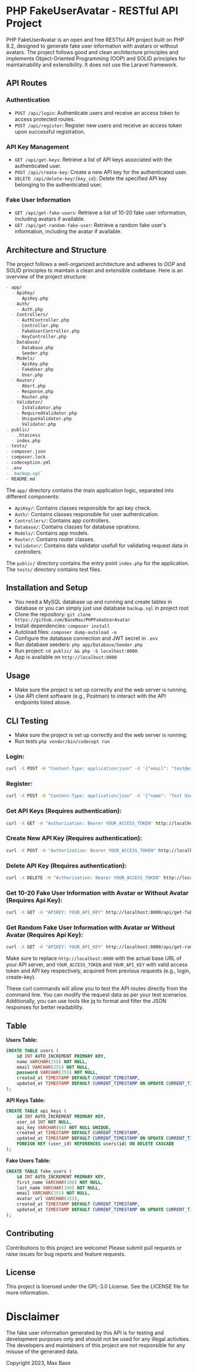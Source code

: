 # PHP FakeUserAvatar - RESTful API Project

PHP FakeUserAvatar is an open and free RESTful API project built on PHP 8.2, designed to generate fake user information with avatars or without avatars. The project follows good and clean architecture principles and implements Object-Oriented Programming (OOP) and SOLID principles for maintainability and extensibility. It does not use the Laravel framework.

## API Routes

### Authentication

- `POST /api/login`: Authenticate users and receive an access token to access protected routes.
- `POST /api/register`: Register new users and receive an access token upon successful registration.

### API Key Management

- `GET /api/get-keys`: Retrieve a list of API keys associated with the authenticated user.
- `POST /api/create-key`: Create a new API key for the authenticated user.
- `DELETE /api/delete-key/{key_id}`: Delete the specified API key belonging to the authenticated user.

### Fake User Information

- `GET /api/get-fake-users`: Retrieve a list of 10-20 fake user information, including avatars if available.
- `GET /api/get-random-fake-user`: Retrieve a random fake user's information, including the avatar if available.

## Architecture and Structure

The project follows a well-organized architecture and adheres to OOP and SOLID principles to maintain a clean and extensible codebase. Here is an overview of the project structure:

```markdown
- app/
  - ApiKey/
    - ApiKey.php
  - Auth/
    - Auth.php
  - Controllers/
    - AuthController.php
    - Controller.php
    - FakeUserController.php
    - KeyController.php
  - Database/
    - Database.php
    - Seeder.php
  - Models/
    - ApiKey.php
    - FakeUser.php
    - User.php
  - Router/
    - Abort.php
    - Response.php
    - Router.php
  - Validator/
    - IsValidator.php
    - RequiredValidator.php
    - UniqueValidator.php
    - Validator.php
- public/
  - .htaccess
  - index.php
- tests/
- composer.json
- composer.lock
- codeception.yml
- .env
- `backup.sql`
- README.md
```

The `app/` directory contains the main application logic, separated into different components:

- `ApiKey/`: Contains classes responsible for api key check.
- `Auth/`: Contains classes responsible for user authentication.
- `Controllers/`: Contains app controllers.
- `Database/`: Contains classes for database oprations.
- `Models/`: Contains app models.
- `Router/`: Contains router classes.
- `Validator/`: Contains data validator usefull for validating request data in controllers.

The `public/` directory contains the entry point `index.php` for the application.
The `tests/` directory contains test files.

## Installation and Setup

- You need a MySQL database up and running and create tables in database or you can simply just use database `backup.sql` in project root
- Clone the repository: `git clone https://github.com/BaseMax/PHPFakeUserAvatar`
- Install dependencies: `composer install`
- Autoload files: `composer dump-autoload -o`
- Configure the database connection and JWT secret in `.env`
- Run database seeders: `php app/Database/Seeder.php`
- Run project: `cd public/ && php -S localhost:8000`.
- App is available on `http://localhost:8000`

## Usage

- Make sure the project is set up correctly and the web server is running.
- Use API client software (e.g., Postman) to interact with the API endpoints listed above.

## CLI Testing

- Make sure the project is set up correctly and the web server is running.
- Run tests `php vendor/bin/codecept run`

### Login:

```bash
curl -X POST -H "Content-Type: application/json" -d '{"email": "test@example.com", "password": "password"}' http://localhost:8000/api/login
```

### Register:

```bash
curl -X POST -H "Content-Type: application/json" -d '{"name": "Test User", "email": "test@example.com", "password": "password"}' http://localhost:8000/api/register
```

### Get API Keys (Requires authentication):

```bash
curl -X GET -H "Authorization: Bearer YOUR_ACCESS_TOKEN" http://localhost:8000/api/get-keys
```

### Create New API Key (Requires authentication):

```bash
curl -X POST -H "Authorization: Bearer YOUR_ACCESS_TOKEN" http://localhost:8000/api/create-key
```

### Delete API Key (Requires authentication):

```bash
curl -X DELETE -H "Authorization: Bearer YOUR_ACCESS_TOKEN" http://localhost:8000/api/delete-key/YOUR_API_KEY
```

### Get 10-20 Fake User Information with Avatar or Without Avatar (Requires Api Key):

```bash
curl -X GET -H "APIKEY: YOUR_API_KEY" http://localhost:8000/api/get-fake-users
```

### Get Random Fake User Information with Avatar or Without Avatar (Requires Api Key):

```bash
curl -X GET -H "APIKEY: YOUR_API_KEY" http://localhost:8000/api/get-random-fake-user
```

Make sure to replace `http://localhost:8000` with the actual base URL of your API server, and `YOUR_ACCESS_TOKEN` and `YOUR_API_KEY` with valid access token and API key respectively, acquired from previous requests (e.g., login, create-key).

These curl commands will allow you to test the API routes directly from the command line. You can modify the request data as per your test scenarios. Additionally, you can use tools like jq to format and filter the JSON responses for better readability.

## Table

**Users Table:**

```sql
CREATE TABLE users (
    id INT AUTO_INCREMENT PRIMARY KEY,
    name VARCHAR(255) NOT NULL,
    email VARCHAR(255) NOT NULL,
    password VARCHAR(255) NOT NULL,
    created_at TIMESTAMP DEFAULT CURRENT_TIMESTAMP,
    updated_at TIMESTAMP DEFAULT CURRENT_TIMESTAMP ON UPDATE CURRENT_TIMESTAMP
);
```

**API Keys Table:**

```sql
CREATE TABLE api_keys (
    id INT AUTO_INCREMENT PRIMARY KEY,
    user_id INT NOT NULL,
    api_key VARCHAR(64) NOT NULL UNIQUE,
    created_at TIMESTAMP DEFAULT CURRENT_TIMESTAMP,
    updated_at TIMESTAMP DEFAULT CURRENT_TIMESTAMP ON UPDATE CURRENT_TIMESTAMP,
    FOREIGN KEY (user_id) REFERENCES users(id) ON DELETE CASCADE
);
```

**Fake Users Table:**

```sql
CREATE TABLE fake_users (
    id INT AUTO_INCREMENT PRIMARY KEY,
    first_name VARCHAR(100) NOT NULL,
    last_name VARCHAR(100) NOT NULL,
    email VARCHAR(255) NOT NULL,
    avatar_url VARCHAR(255),
    created_at TIMESTAMP DEFAULT CURRENT_TIMESTAMP,
    updated_at TIMESTAMP DEFAULT CURRENT_TIMESTAMP ON UPDATE CURRENT_TIMESTAMP
);
```

## Contributing

Contributions to this project are welcome! Please submit pull requests or raise issues for bug reports and feature requests.

## License

This project is licensed under the GPL-3.0 License. See the LICENSE file for more information.

# Disclaimer

The fake user information generated by this API is for testing and development purposes only and should not be used for any illegal activities. The developers and maintainers of this project are not responsible for any misuse of the generated data.

Copyright 2023, Max Base
